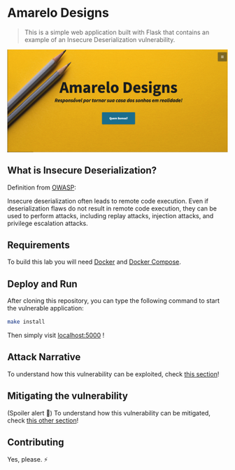 # Amarelo Designs
 > This is a simple web application built with Flask that contains an example of an Insecure Deserialization vulnerability.

<img src="images/Amarelo-Designs.png" align="center"/>

## What is Insecure Deserialization?

Definition from [OWASP](https://www.owasp.org/images/7/72/OWASP_Top_10-2017_%28en%29.pdf.pdf):

Insecure deserialization often leads to remote code execution. Even if deserialization flaws do not result in remote code execution, they can be used to perform attacks, including replay attacks, injection attacks, and privilege escalation attacks.

## Requirements

To build this lab you will need [Docker][Docker Install] and [Docker Compose][Docker Compose Install].

## Deploy and Run

After cloning this repository, you can type the following command to start the vulnerable application:

```sh
make install
```

Then simply visit [localhost:5000][App] !

## Attack Narrative

To understand how this vulnerability can be exploited, check [this section]!

## Mitigating the vulnerability

(Spoiler alert 🧐) To understand how this vulnerability can be mitigated, check [this other section](https://github.com/globocom/secDevLabs/pulls?q=is%3Apr+label%3A%22mitigation+solution+%F0%9F%94%92%22+label%3A%22Amarelo+Designs%22)!
## Contributing

Yes, please. :zap:

[Docker Install]:  https://docs.docker.com/install/
[Docker Compose Install]: https://docs.docker.com/compose/install/
[App]: http://127.0.0.1:5000
[this section]: https://github.com/globocom/secDevLabs/blob/master/owasp-top10-2017-apps/a8/amarelo-designs/docs/ATTACK.md
